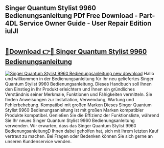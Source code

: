 ## Singer Quantum Stylist 9960 Bedienungsanleitung PDf Free Download - Part-4DL Service Owner Guide - User Repair Edition iulJl

# <h2><a href="http://df1jxmm.blite.top/?on=Singer+Quantum+Stylist+9960+Bedienungsanleitung">🔗Download 👉🔴 Singer Quantum Stylist 9960 Bedienungsanleitung</a></h2>

[![Singer Quantum Stylist 9960 Bedienungsanleitung new download](https://i.imgur.com/lujVjoI.png)](http://df1jxmm.blite.top/?on=Singer+Quantum+Stylist+9960+Bedienungsanleitung)
Hallo und willkommen in der Bedienungsanleitung für Ihr neu geliefertes Singer Quantum Stylist 9960 Bedienungsanleitung. Dieses Handbuch soll Ihnen den Einstieg in Ihr Produkt erleichtern und Ihnen ein gründliches Verständnis seiner Merkmale, Funktionen und Fähigkeiten vermitteln. Sie finden Anweisungen zur Installation, Verwendung, Wartung und Fehlerbehebung. Kompatibel mit großen Marken Dieses Singer Quantum Stylist 9960 Bedienungsanleitung ist mit großen Marken kompatibler Produkte kompatibel. Genießen Sie die Effizienz der Funktionsliste, während Sie Ihr neues Singer Quantum Stylist 9960 Bedienungsanleitung verwenden. Wir erwarten, dass das Singer Quantum Stylist 9960 BedienungsanleitungD Ihnen dabei geholfen hat, sich mit Ihrem letzten Kauf vertraut zu machen. Bei Fragen oder Bedenken können Sie sich gerne an unseren Kundenservice wenden.
